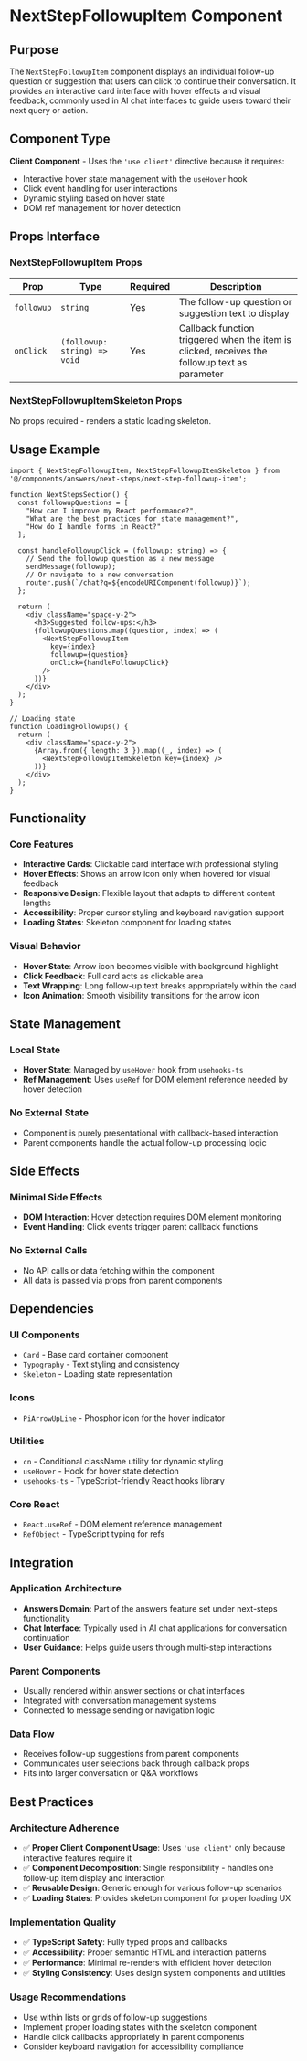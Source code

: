 # NextStepFollowupItem Component

## Purpose

The `NextStepFollowupItem` component displays an individual follow-up question or suggestion that users can click to continue their conversation. It provides an interactive card interface with hover effects and visual feedback, commonly used in AI chat interfaces to guide users toward their next query or action.

## Component Type

**Client Component** - Uses the `'use client'` directive because it requires:
- Interactive hover state management with the `useHover` hook
- Click event handling for user interactions
- Dynamic styling based on hover state
- DOM ref management for hover detection

## Props Interface

### NextStepFollowupItem Props

| Prop | Type | Required | Description |
|------|------|----------|-------------|
| `followup` | `string` | Yes | The follow-up question or suggestion text to display |
| `onClick` | `(followup: string) => void` | Yes | Callback function triggered when the item is clicked, receives the followup text as parameter |

### NextStepFollowupItemSkeleton Props

No props required - renders a static loading skeleton.

## Usage Example

```tsx
import { NextStepFollowupItem, NextStepFollowupItemSkeleton } from '@/components/answers/next-steps/next-step-followup-item';

function NextStepsSection() {
  const followupQuestions = [
    "How can I improve my React performance?",
    "What are the best practices for state management?",
    "How do I handle forms in React?"
  ];

  const handleFollowupClick = (followup: string) => {
    // Send the followup question as a new message
    sendMessage(followup);
    // Or navigate to a new conversation
    router.push(`/chat?q=${encodeURIComponent(followup)}`);
  };

  return (
    <div className="space-y-2">
      <h3>Suggested follow-ups:</h3>
      {followupQuestions.map((question, index) => (
        <NextStepFollowupItem
          key={index}
          followup={question}
          onClick={handleFollowupClick}
        />
      ))}
    </div>
  );
}

// Loading state
function LoadingFollowups() {
  return (
    <div className="space-y-2">
      {Array.from({ length: 3 }).map((_, index) => (
        <NextStepFollowupItemSkeleton key={index} />
      ))}
    </div>
  );
}
```

## Functionality

### Core Features
- **Interactive Cards**: Clickable card interface with professional styling
- **Hover Effects**: Shows an arrow icon only when hovered for visual feedback
- **Responsive Design**: Flexible layout that adapts to different content lengths
- **Accessibility**: Proper cursor styling and keyboard navigation support
- **Loading States**: Skeleton component for loading states

### Visual Behavior
- **Hover State**: Arrow icon becomes visible with background highlight
- **Click Feedback**: Full card acts as clickable area
- **Text Wrapping**: Long follow-up text breaks appropriately within the card
- **Icon Animation**: Smooth visibility transitions for the arrow icon

## State Management

### Local State
- **Hover State**: Managed by `useHover` hook from `usehooks-ts`
- **Ref Management**: Uses `useRef` for DOM element reference needed by hover detection

### No External State
- Component is purely presentational with callback-based interaction
- Parent components handle the actual follow-up processing logic

## Side Effects

### Minimal Side Effects
- **DOM Interaction**: Hover detection requires DOM element monitoring
- **Event Handling**: Click events trigger parent callback functions

### No External Calls
- No API calls or data fetching within the component
- All data is passed via props from parent components

## Dependencies

### UI Components
- `Card` - Base card container component
- `Typography` - Text styling and consistency
- `Skeleton` - Loading state representation

### Icons
- `PiArrowUpLine` - Phosphor icon for the hover indicator

### Utilities
- `cn` - Conditional className utility for dynamic styling
- `useHover` - Hook for hover state detection
- `usehooks-ts` - TypeScript-friendly React hooks library

### Core React
- `React.useRef` - DOM element reference management
- `RefObject` - TypeScript typing for refs

## Integration

### Application Architecture
- **Answers Domain**: Part of the answers feature set under next-steps functionality
- **Chat Interface**: Typically used in AI chat applications for conversation continuation
- **User Guidance**: Helps guide users through multi-step interactions

### Parent Components
- Usually rendered within answer sections or chat interfaces
- Integrated with conversation management systems
- Connected to message sending or navigation logic

### Data Flow
- Receives follow-up suggestions from parent components
- Communicates user selections back through callback props
- Fits into larger conversation or Q&A workflows

## Best Practices

### Architecture Adherence
- ✅ **Proper Client Component Usage**: Uses `'use client'` only because interactive features require it
- ✅ **Component Decomposition**: Single responsibility - handles one follow-up item display and interaction
- ✅ **Reusable Design**: Generic enough for various follow-up scenarios
- ✅ **Loading States**: Provides skeleton component for proper loading UX

### Implementation Quality
- ✅ **TypeScript Safety**: Fully typed props and callbacks
- ✅ **Accessibility**: Proper semantic HTML and interaction patterns
- ✅ **Performance**: Minimal re-renders with efficient hover detection
- ✅ **Styling Consistency**: Uses design system components and utilities

### Usage Recommendations
- Use within lists or grids of follow-up suggestions
- Implement proper loading states with the skeleton component
- Handle click callbacks appropriately in parent components
- Consider keyboard navigation for accessibility compliance